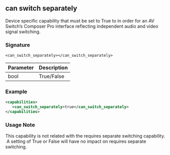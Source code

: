 ## can switch separately

Device specific capability that must be set to True to in order for an AV Switch’s Composer Pro interface reflecting independent audio and video signal switching.


### Signature
`<can_switch_separately></can_switch_separately>`


| Parameter | Description |
| --- | --- |
| bool | True/False |


### Example

```xml
<capabilities>
   <can_switch_separately>true</can_switch_separately>
</capabilities>
```


### Usage Note

This capability is not related with the requires separate switching capability.  A setting of True or False will have no impact on requires separate switching.

